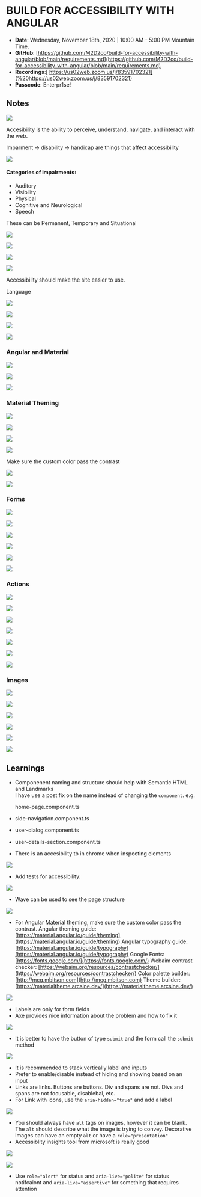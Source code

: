 # BUILD FOR ACCESSIBILITY WITH ANGULAR

* **Date**: Wednesday, November 18th, 2020 \| 10:00 AM - 5:00 PM Mountain Time.
* **GitHub**: [https://github.com/M2D2co/build-for-accessibility-with-angular/blob/main/requirements.md](https://github.com/M2D2co/build-for-accessibility-with-angular/blob/main/requirements.md)
* **Recordings**:[ https://us02web.zoom.us/j/83591702321](%20https://us02web.zoom.us/j/83591702321)
* **Passcode**: Enterpr1se!

## Notes

![](../.gitbook/assets/image%20%28247%29.png)

Accesibility is the ability to perceive, understand, navigate, and interact with the web.

Imparment -&gt;  disability -&gt; handicap are things that affect accessibility

![](../.gitbook/assets/image%20%28254%29.png)

#### Categories of impairments:

* Auditory
* Visibility
* Physical
* Cognitive and Neurological
* Speech

These can be Permanent, Temporary and Situational



![](../.gitbook/assets/image%20%28230%29.png)

![](../.gitbook/assets/image%20%28240%29.png)

![](../.gitbook/assets/image%20%28231%29.png)

![](../.gitbook/assets/image%20%28237%29.png)

Accessibility should make the site easier to use.

Language

![](../.gitbook/assets/image%20%28246%29.png)

![](../.gitbook/assets/image%20%28233%29.png)

![](../.gitbook/assets/image%20%28262%29.png)

![](../.gitbook/assets/image%20%28242%29.png)

### Angular and Material



![](../.gitbook/assets/image%20%28252%29.png)

![](../.gitbook/assets/image%20%28263%29.png)

![](../.gitbook/assets/image%20%28257%29.png)



### Material Theming

![](../.gitbook/assets/image%20%28261%29.png)

![](../.gitbook/assets/image%20%28236%29.png)

![](../.gitbook/assets/image%20%28255%29.png)

![](../.gitbook/assets/image%20%28235%29.png)

Make sure the custom color pass the contrast

![](../.gitbook/assets/image%20%28258%29.png)

![](../.gitbook/assets/image%20%28249%29.png)

### Forms

![](../.gitbook/assets/image%20%28269%29.png)

![](../.gitbook/assets/image%20%28253%29.png)

![](../.gitbook/assets/image%20%28224%29.png)

![](../.gitbook/assets/image%20%28226%29.png)

![](../.gitbook/assets/image%20%28270%29.png)

![](../.gitbook/assets/image%20%28223%29.png)

### Actions

![](../.gitbook/assets/image%20%28268%29.png)

![](../.gitbook/assets/image%20%28264%29.png)

![](../.gitbook/assets/image%20%28244%29.png)

![](../.gitbook/assets/image%20%28229%29.png)

![](../.gitbook/assets/image%20%28248%29.png)

![](../.gitbook/assets/image%20%28267%29.png)

![](../.gitbook/assets/image%20%28265%29.png)

### Images

![](../.gitbook/assets/image%20%28239%29.png)

![](../.gitbook/assets/image%20%28260%29.png)

![](../.gitbook/assets/image%20%28227%29.png)

![](../.gitbook/assets/image%20%28243%29.png)

![](../.gitbook/assets/image%20%28238%29.png)

![](../.gitbook/assets/image%20%28225%29.png)























## Learnings

* Componenent naming and structure should help with Semantic HTML and Landmarks  
  I have use a post fix on the name instead of changing the `component`. e.g.

  home-page.component.ts

*  side-navigation.component.ts 
* user-dialog.component.ts
*  user-details-section.component.ts
* There is an accesibility tb in chrome when inspecting elements

![](../.gitbook/assets/image%20%28250%29.png)

* Add tests for accessibility:

![](../.gitbook/assets/image%20%28259%29.png)

* Wave can be used to see the page structure

![](../.gitbook/assets/image%20%28266%29.png)

* For Angular Material theming, make sure the custom color pass the contrast.  Angular theming guide: [https://material.angular.io/guide/theming](https://material.angular.io/guide/theming) Angular typography guide: [https://material.angular.io/guide/typography](https://material.angular.io/guide/typography) Google Fonts: [https://fonts.google.com/](https://fonts.google.com/) Webaim contrast checker: [https://webaim.org/resources/contrastchecker/](https://webaim.org/resources/contrastchecker/)  Color palette builder: [http://mcg.mbitson.com](http://mcg.mbitson.com)  Theme builder: [https://materialtheme.arcsine.dev/](https://materialtheme.arcsine.dev/) 

![](../.gitbook/assets/image%20%28271%29.png)

* Labels are only for form fields
* Axe provides nice information about the problem and how to fix it 

![](../.gitbook/assets/image%20%28234%29.png)

* It is better to have the button of type `submit` and the form call the `submit` method

![](../.gitbook/assets/image%20%28256%29.png)

* It is recommended to stack vertically label and inputs
* Prefer to enable/disable instead of hiding and showing based on an input
* Links are links. Buttons are buttons. Div and spans are not. Divs and spans are not focusable, disablebal, etc.
* For Link with icons, use the `aria-hidden="true"` and add a label

![](../.gitbook/assets/image%20%28228%29.png)

* You should always have `alt` tags on images, however it can be blank. The `alt` should describe what the image is trying to convey. Decorative images can have an empty `alt` or have a `role="presentation"`
* Accessiblity insights tool from microsoft is really good  

![](../.gitbook/assets/image%20%28245%29.png)

![](../.gitbook/assets/image%20%28241%29.png)

* Use `role="alert"` for status and `aria-live="polite"` for status notifcaiont and `aria-live="assertive"` for something that requires attention 

### 



